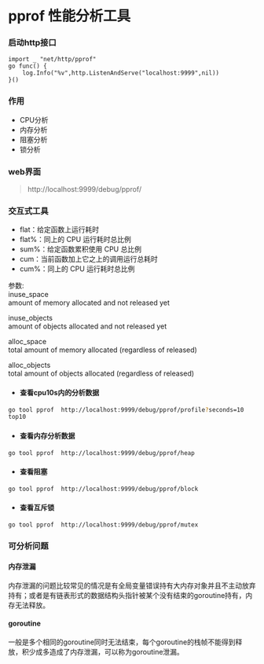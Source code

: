 # pprof 性能分析工具

### 启动http接口
```golang
import _ "net/http/pprof"
go func() {
	log.Info("%v",http.ListenAndServe("localhost:9999",nil))
}()
```

### 作用
- CPU分析
- 内存分析
- 阻塞分析
- 锁分析

### web界面

>http://localhost:9999/debug/pprof/

### 交互式工具

- flat：给定函数上运行耗时 
- flat%：同上的 CPU 运行耗时总比例 
- sum%：给定函数累积使用 CPU 总比例 
- cum：当前函数加上它之上的调用运行总耗时 
- cum%：同上的 CPU 运行耗时总比例

参数:  
inuse_space  
amount of memory allocated and not released yet


inuse_objects  
amount of objects allocated and not released yet


alloc_space  
total amount of memory allocated (regardless of released)


alloc_objects  
total amount of objects allocated (regardless of released)


- #### 查看cpu10s内的分析数据
``` bash
go tool pprof  http://localhost:9999/debug/pprof/profile?seconds=10
top10
```
- #### 查看内存分析数据
```bash
go tool pprof  http://localhost:9999/debug/pprof/heap
```

- #### 查看阻塞
```bash
go tool pprof  http://localhost:9999/debug/pprof/block
```

- #### 查看互斥锁
```bash
go tool pprof  http://localhost:9999/debug/pprof/mutex
```

### 可分析问题

#### 内存泄漏
内存泄漏的问题比较常见的情况是有全局变量错误持有大内存对象并且不主动放弃持有；或者是有链表形式的数据结构头指针被某个没有结束的goroutine持有，内存无法释放。


#### goroutine
一般是多个相同的goroutine同时无法结束，每个goroutine的栈帧不能得到释放，积少成多造成了内存泄漏，可以称为goroutine泄漏。

